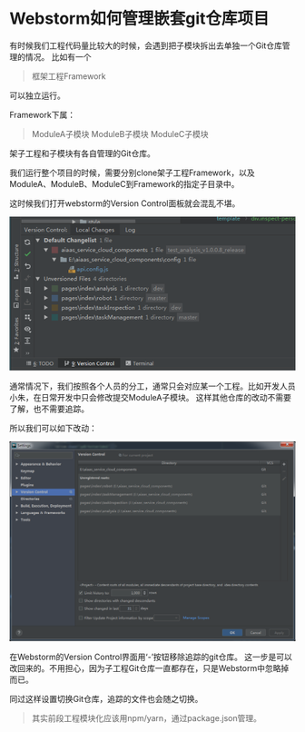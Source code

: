 # Webstorm如何管理嵌套git仓库项目

有时候我们工程代码量比较大的时候，会遇到把子模块拆出去单独一个Git仓库管理的情况。
比如有一个

> 框架工程Framework

可以独立运行。

Framework下属：

> ModuleA子模块
> ModuleB子模块
> ModuleC子模块

架子工程和子模块有各自管理的Git仓库。

我们运行整个项目的时候，需要分别clone架子工程Framework，以及ModuleA、ModuleB、ModuleC到Framework的指定子目录中。

这时候我们打开webstorm的Version Control面板就会混乱不堪。

![moti_repo.png](https://github.com/Luomusha/blog/blob/master/assets/moti_repo.png)

通常情况下，我们按照各个人员的分工，通常只会对应某一个工程。比如开发人员小朱，在日常开发中只会修改提交ModuleA子模块。
这样其他仓库的改动不需要了解，也不需要追踪。

所以我们可以如下改动：


![resp_setting.png](https://github.com/Luomusha/blog/blob/master/assets/resp_setting.png)

在Webstorm的Version Control界面用‘-’按钮移除追踪的git仓库。
这一步是可以改回来的。不用担心，因为子工程Git仓库一直都存在，只是Webstorm中忽略掉而已。

同过这样设置切换Git仓库，追踪的文件也会随之切换。


> 其实前段工程模块化应该用npm/yarn，通过package.json管理。

